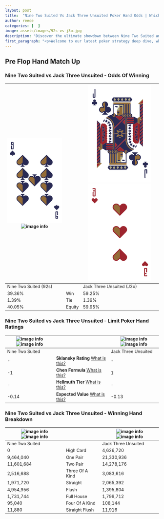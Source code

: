 ```yaml
---
layout: post
title:  "Nine Two Suited Vs Jack Three Unsuited Poker Hand Odds | Which Is The Better Hand In Poker? A Complete Guide"
author: reece
categories: [  ]
image: assets/images/92s-vs-j3o.jpg
description: "Discover the ultimate showdown between Nine Two Suited and Jack Three Unsuited in poker! Uncover the odds, strategies, and scenarios where one hand triumphs over the other. Get ready to up your poker game with this thrilling analysis."
first_paragraph: "<p>Welcome to our latest poker strategy deep dive, where we're pitting two distinct hands against each other in a high-stakes showdown: Nine Two Suited vs Jack Three Unsuited.</p><p>In the dynamic world of poker, every decision counts, and knowing which hand holds the upper hand is key to your success at the table.</p><p>In this article, we'll dissect these two hands, explore the scenarios where one dominates the other, and equip you with the knowledge to make strategic choices that can tip the odds in your favor.</p><p>Get ready to unravel the intriguing dynamics of these poker hands and elevate your game to new heights.</p>"
---
```




[comment]: # (sp0)

## Pre Flop Hand Match Up

<div class="table hand-ratings" markdown="1"> 



### Nine Two Suited vs Jack Three Unsuited - Odds Of Winning


    
| ![image info](assets/images/hand1/9.png) ![image info](assets/images/hand1/2s.png) |  | ![image info](assets/images/hand2/j.png) ![image info](assets/images/hand2/3o.png) |
| -------- | -------- | -------- |
| Nine Two Suited (92s) |  | Jack Three Unsuited (J3o) |
| 39.36% | Win | 59.25% |
| 1.39% | Tie | 1.39% |
| 40.05% | Equity | 59.95% |




[comment]: # (sp1)



### Nine Two Suited vs Jack Three Unsuited - Limit Poker Hand Ratings


    
| ![image info](https://www.riverpairs.com/assets/images/hand1/9.png) ![image info](https://www.riverpairs.com/assets/images/hand1/2s.png) |  | ![image info](https://www.riverpairs.com/assets/images/hand2/j.png) ![image info](https://www.riverpairs.com/assets/images/hand2/3o.png) |
| -------- | -------- | -------- |
| Nine Two Suited |  | Jack Three Unsuited |
| - | **Sklansky Rating** [What is this?](/sklansky-rating-explained) | - |
| -1 | **Chen Formula** [What is this?](/chen-formula-explained) | 1 |
| - | **Hellmuth Tier** [What is this?](/Hellmuth-tier-explained) | - |
| -0.14 | **Expected Value** [What is this?](/expected-value-explained) | -0.13 |




[comment]: # (sp2)



### Nine Two Suited vs Jack Three Unsuited - Winning Hand Breakdown


    
| ![image info](https://www.riverpairs.com/assets/images/hand1/9.png) ![image info](https://www.riverpairs.com/assets/images/hand1/2s.png) |  | ![image info](https://www.riverpairs.com/assets/images/hand2/j.png) ![image info](https://www.riverpairs.com/assets/images/hand2/3o.png) |
| -------- | -------- | -------- |
| Nine Two Suited |  | Jack Three Unsuited |
| 0 | High Card | 4,626,720 |
| 9,464,040 | One Pair | 21,330,936 |
| 11,601,684 | Two Pair | 14,278,176 |
| 2,516,688 | Three Of A Kind | 3,083,616 |
| 1,971,720 | Straight | 2,065,392 |
| 4,954,956 | Flush | 1,395,804 |
| 1,731,744 | Full House | 1,799,712 |
| 95,040 | Four Of A Kind | 108,144 |
| 11,880 | Straight Flush | 11,916 |




[comment]: # (sp3)



</div>

[comment]: # (sp4)



[comment]: # (sp5)

